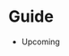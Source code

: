# Guide

<!-- - 본 카테고리는 react v16 기반 새로로 도입된 함수형 컴포넌트의 hook에 대한 기본 및 회사에서 웹앱을 만드는 과정에서 맞닥드린 문제 및 해결 가이드를 담고 있습니다.

주로 다음과 같은 내용들이 포스팅 됩니다.

1. React v.16 주요 개념
2. 성능 최적화
3. React 프로젝트 세팅
4. 작업 중, 문제 및 해결점 -->
- Upcoming